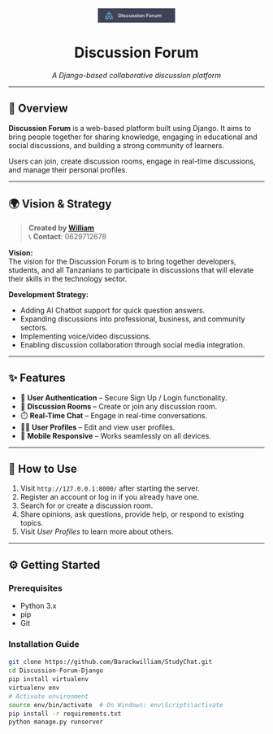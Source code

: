 <div align="center">
  <img width="30%" src="readme/hd.png">
  
  # Discussion Forum  
  *A Django-based collaborative discussion platform*
</div>

---

## 🧠 Overview

**Discussion Forum** is a web-based platform built using Django. It aims to bring people together for sharing knowledge, engaging in educational and social discussions, and building a strong community of learners.

Users can join, create discussion rooms, engage in real-time discussions, and manage their personal profiles.

---

## 🌍 Vision & Strategy

> **Created by [William](https://nyumbachap.com)**  
> 📞 **Contact**: 0629712678

**Vision:**  
The vision for the Discussion Forum is to bring together developers, students, and all Tanzanians to participate in discussions that will elevate their skills in the technology sector.

**Development Strategy:**
- Adding AI Chatbot support for quick question answers.
- Expanding discussions into professional, business, and community sectors.
- Implementing voice/video discussions.
- Enabling discussion collaboration through social media integration.

---

## ✨ Features

- 🔐 **User Authentication** – Secure Sign Up / Login functionality.
- 💬 **Discussion Rooms** – Create or join any discussion room.
- ⏱️ **Real-Time Chat** – Engage in real-time conversations.
- 🙋‍♂️ **User Profiles** – Edit and view user profiles.
- 📱 **Mobile Responsive** – Works seamlessly on all devices.

---

## 🚀 How to Use

1. Visit `http://127.0.0.1:8000/` after starting the server.
2. Register an account or log in if you already have one.
3. Search for or create a discussion room.
4. Share opinions, ask questions, provide help, or respond to existing topics.
5. Visit *User Profiles* to learn more about others.

---

## ⚙️ Getting Started

### Prerequisites

- Python 3.x  
- pip  
- Git  

### Installation Guide

```bash
git clone https://github.com/Barackwilliam/StudyChat.git
cd Discussion-Forum-Django
pip install virtualenv
virtualenv env
# Activate environment
source env/bin/activate  # On Windows: env\Scripts\activate
pip install -r requirements.txt
python manage.py runserver
